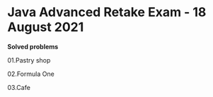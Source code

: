 # Java Advanced Retake Exam - 18 August 2021

<b>Solved problems</b>

01.Pastry shop

02.Formula One

03.Cafe
